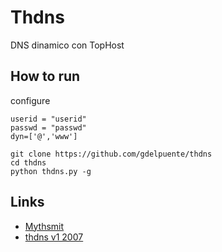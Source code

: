 Thdns
===
DNS dinamico con TopHost


How to run
---

configure

```
userid = "userid"
passwd = "passwd"
dyn=['@','www']
```
```
git clone https://github.com/gdelpuente/thdns
cd thdns
python thdns.py -g
```

Links
---

- [Mythsmit](https://danielepaganelli.wordpress.com/2007/11/29/dns-dinamico-con-tophost/)
- [thdns v1 2007](https://bitbucket.org/mythsmith/thdns)
